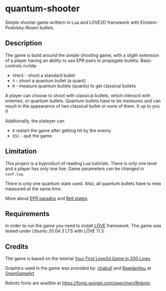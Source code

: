 # quantum-shooter
Simple shooter game writtern in Lua and LOVE2D framework with Einstein-Podolsky-Rosen bullets. 

## Description

The game is build around the simple shooting game, with a sligth extension of a
player having an ability to use EPR pairs to propagate bullets. Basic controls
inclide

* `SPACE` - shoot a standard bullet
* `X` - shoot a quantum bullet (a quant)
* `M` - measure quantum bullets (quants) to get classical bullets

A player can choose to shoot with classical bullets, which interacti with
enemies, or quantum bullets. Quantum bullets have to be *measures* and can
result in the appearance of two classical bullet or none of them. It up to you
if 

Additionally, the plateyer can
* `R` restart the game after getting hit by the enemy
* `ESC` - quit the game.

## Limitation

This project is a byproduct of reading Lua tutorials. There is only one level
and a player has only one live. Game parameters can be changed in `conf.lua`.

There is only one quantum state used. Also, all quantum bullets have to mea
measured at the same time.


More about [EPR paradox](https://en.wikipedia.org/wiki/EPR_paradox) and [Bell
states](https://en.wikipedia.org/wiki/Bell_state).


## Requirements

In order to run the game you need to install [LÖVE](love2d.org/) framework. The
game was tested under Ubuntu 20.04.3 LTS with LÖVE 11.3.


## Credits

The game is based on the tutorial [Your First Love2d Game in 200 Lines](http://osmstudios.com/tutorials/your-first-love2d-game-in-200-lines-part-1-of-3)

Graphics used in the game was provided by: [chabull](https://opengameart.org/content/aircrafts) and [Rawdanitsu](https://opengameart.org/content/lasers-and-beams) at [OpenGameArt](https://opengameart.org)

Roboto fonts are availble at https://fonts.google.com/specimen/Roboto

